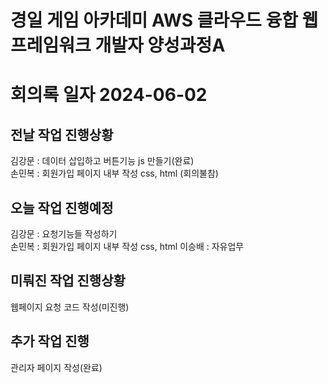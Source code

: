 # 경일 게임 아카데미 AWS 클라우드 융합 웹 프레임워크 개발자 양성과정A

# 회의록 일자 2024-06-02

## 전날 작업 진행상황

김강문 : 데이터 삽입하고 버튼기능 js 만들기(완료)  
손민복 : 회원가입 페이지 내부 작성 css, html (회의불참)

## 오늘 작업 진행예정

김강문 : 요청기능들 작성하기  
손민복 : 회원가입 페이지 내부 작성 css, html
이승배 : 자유업무

## 미뤄진 작업 진행상황

웹페이지 요청 코드 작성(미진행)

## 추가 작업 진행

관리자 페이지 작성(완료)
